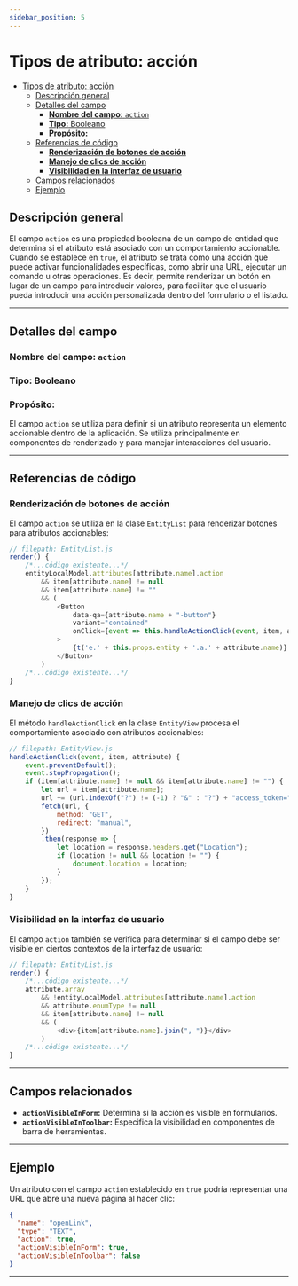 ```yaml
---
sidebar_position: 5
---
```


# Tipos de atributo: acción

- [Tipos de atributo: acción](#tipos-de-atributo-acción)
  - [Descripción general](#descripción-general)
  - [Detalles del campo](#detalles-del-campo)
    - [**Nombre del campo:** `action`](#nombre-del-campo-action)
    - [**Tipo:** Booleano](#tipo-booleano)
    - [**Propósito:**](#propósito)
  - [Referencias de código](#referencias-de-código)
    - [**Renderización de botones de acción**](#renderización-de-botones-de-acción)
    - [**Manejo de clics de acción**](#manejo-de-clics-de-acción)
    - [**Visibilidad en la interfaz de usuario**](#visibilidad-en-la-interfaz-de-usuario)
  - [Campos relacionados](#campos-relacionados)
  - [Ejemplo](#ejemplo)


## Descripción general

El campo `action` es una propiedad booleana de un campo de entidad que determina si el atributo está asociado con un comportamiento accionable. Cuando se establece en `true`, el atributo se trata como una acción que puede activar funcionalidades específicas, como abrir una URL, ejecutar un comando u otras operaciones. Es decir, permite renderizar un botón en lugar de un campo para introducir valores, para facilitar que el usuario pueda introducir una acción personalizada dentro del formulario o el listado.

---

## Detalles del campo

### **Nombre del campo:** `action`

### **Tipo:** Booleano

### **Propósito:**

El campo `action` se utiliza para definir si un atributo representa un elemento accionable dentro de la aplicación. Se utiliza principalmente en componentes de renderizado y para manejar interacciones del usuario.

---

## Referencias de código

### **Renderización de botones de acción**

El campo `action` se utiliza en la clase `EntityList` para renderizar botones para atributos accionables:

```javascript
// filepath: EntityList.js
render() {
    /*...código existente...*/
    entityLocalModel.attributes[attribute.name].action
        && item[attribute.name] != null
        && item[attribute.name] != ""
        && (
            <Button
                data-qa={attribute.name + "-button"}
                variant="contained"
                onClick={event => this.handleActionClick(event, item, attribute)}
            >
                {t('e.' + this.props.entity + '.a.' + attribute.name)}
            </Button>
        )
    /*...código existente...*/
}
```

### **Manejo de clics de acción**

El método `handleActionClick` en la clase `EntityView` procesa el comportamiento asociado con atributos accionables:

```javascript
// filepath: EntityView.js
handleActionClick(event, item, attribute) {
    event.preventDefault();
    event.stopPropagation();
    if (item[attribute.name] != null && item[attribute.name] != "") {
        let url = item[attribute.name];
        url += (url.indexOf("?") != (-1) ? "&" : "?") + "access_token=" + this.props.context.accessToken;
        fetch(url, {
            method: "GET",
            redirect: "manual",
        })
        .then(response => {
            let location = response.headers.get("Location");
            if (location != null && location != "") {
                document.location = location;
            }
        });
    }
}
```

### **Visibilidad en la interfaz de usuario**

El campo `action` también se verifica para determinar si el campo debe ser visible en ciertos contextos de la interfaz de usuario:

```javascript
// filepath: EntityList.js
render() {
    /*...código existente...*/
    attribute.array
        && !entityLocalModel.attributes[attribute.name].action
        && attribute.enumType != null
        && item[attribute.name] != null
        && (
            <div>{item[attribute.name].join(", ")}</div>
        )
    /*...código existente...*/
}
```

---

## Campos relacionados

- **`actionVisibleInForm`:** Determina si la acción es visible en formularios.
- **`actionVisibleInToolbar`:** Especifica la visibilidad en componentes de barra de herramientas.

---

## Ejemplo

Un atributo con el campo `action` establecido en `true` podría representar una URL que abre una nueva página al hacer clic:

```json
{
  "name": "openLink",
  "type": "TEXT",
  "action": true,
  "actionVisibleInForm": true,
  "actionVisibleInToolbar": false
}
```

---
